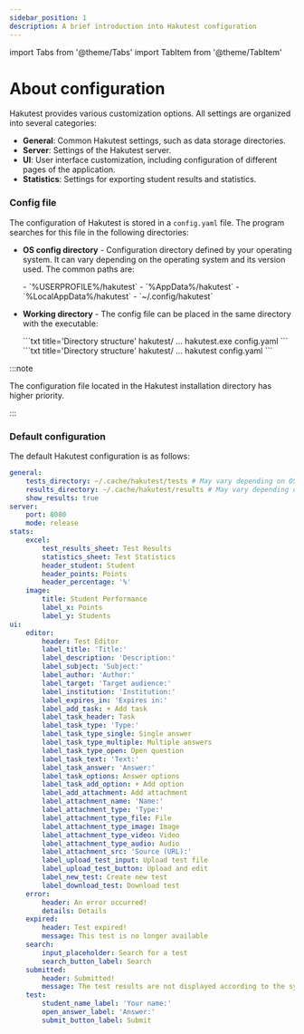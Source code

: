 ```yaml
---
sidebar_position: 1
description: A brief introduction into Hakutest configuration
---
```


import Tabs from '@theme/Tabs'
import TabItem from '@theme/TabItem'

# About configuration

Hakutest provides various customization options. All settings are organized into several categories:

-   **General**: Common Hakutest settings, such as data storage directories.
-   **Server**: Settings of the Hakutest server.
-   **UI**: User interface customization, including configuration of different pages of the application.
-   **Statistics**: Settings for exporting student results and statistics.

### Config file

The configuration of Hakutest is stored in a `config.yaml` file. The program searches for this file in the following directories:

-   **OS config directory** - Configuration directory defined by your operating system. It can vary depending on the operating system and its version used. The common paths are:

    <Tabs>
        <TabItem value="windows" label="Windows" default>
            -   `%USERPROFILE%/hakutest`
            -   `%AppData%/hakutest`
            -   `%LocalAppData%/hakutest`
        </TabItem>
        <TabItem value="unix" label="Linux/macOS">
            -   `~/.config/hakutest`
        </TabItem>
    </Tabs>

-   **Working directory** - The config file can be placed in the same directory with the executable:

    <Tabs>
        <TabItem value="windows" label="Windows" default>
            ```txt title='Directory structure'
            hakutest/
                ...
                hakutest.exe
                config.yaml
            ```
        </TabItem>
        <TabItem value="unix" label="Linux/macOS">
            ```txt title='Directory structure'
            hakutest/
                ...
                hakutest
                config.yaml
            ```
        </TabItem>
    </Tabs>

:::note

The configuration file located in the Hakutest installation directory has higher priority.

:::

### Default configuration

The default Hakutest configuration is as follows:

```yaml title='config.yaml'
general:
    tests_directory: ~/.cache/hakutest/tests # May vary depending on OS
    results_directory: ~/.cache/hakutest/results # May vary depending on OS
    show_results: true
server:
    port: 8080
    mode: release
stats:
    excel:
        test_results_sheet: Test Results
        statistics_sheet: Test Statistics
        header_student: Student
        header_points: Points
        header_percentage: '%'
    image:
        title: Student Performance
        label_x: Points
        label_y: Students
ui:
    editor:
        header: Test Editor
        label_title: 'Title:'
        label_description: 'Description:'
        label_subject: 'Subject:'
        label_author: 'Author:'
        label_target: 'Target audience:'
        label_institution: 'Institution:'
        label_expires_in: 'Expires in:'
        label_add_task: + Add task
        label_task_header: Task
        label_task_type: 'Type:'
        label_task_type_single: Single answer
        label_task_type_multiple: Multiple answers
        label_task_type_open: Open question
        label_task_text: 'Text:'
        label_task_answer: 'Answer:'
        label_task_options: Answer options
        label_task_add_option: + Add option
        label_add_attachment: Add attachment
        label_attachment_name: 'Name:'
        label_attachment_type: 'Type:'
        label_attachment_type_file: File
        label_attachment_type_image: Image
        label_attachment_type_video: Video
        label_attachment_type_audio: Audio
        label_attachment_src: 'Source (URL):'
        label_upload_test_input: Upload test file
        label_upload_test_button: Upload and edit
        label_new_test: Create new test
        label_download_test: Download test
    error:
        header: An error occurred!
        details: Details
    expired:
        header: Test expired!
        message: This test is no longer available
    search:
        input_placeholder: Search for a test
        search_button_label: Search
    submitted:
        header: Submitted!
        message: The test results are not displayed according to the system settings
    test:
        student_name_label: 'Your name:'
        open_answer_label: 'Answer:'
        submit_button_label: Submit
```

